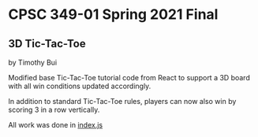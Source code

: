 # CPSC 349-01 Spring 2021 Final
## 3D Tic-Tac-Toe

by Timothy Bui

Modified base Tic-Tac-Toe tutorial code from React to support a 3D board with all win conditions updated accordingly. 

In addition to standard Tic-Tac-Toe rules, players can now also win by scoring 3 in a row vertically.

All work was done in [index.js](https://github.com/TimothyBui/CPSC349_final_3dtictactoe/blob/main/src/index.js)

